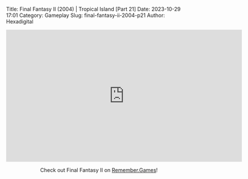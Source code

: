 Title: Final Fantasy II (2004) | Tropical Island [Part 21]
Date: 2023-10-29 17:01
Category: Gameplay
Slug: final-fantasy-ii-2004-p21
Author: Hexadigital

<center><iframe src="https://www.youtube.com/embed/q0DHIWTQWYk?feature=oembed" allow="accelerometer; autoplay; encrypted-media; gyroscope; picture-in-picture" width="640" height="360" frameborder="0"></iframe>

Check out Final Fantasy II on [Remember.Games](https://remember.games/game/6866/final-fantasy-i-ii-dawn-of-souls/)!</center>